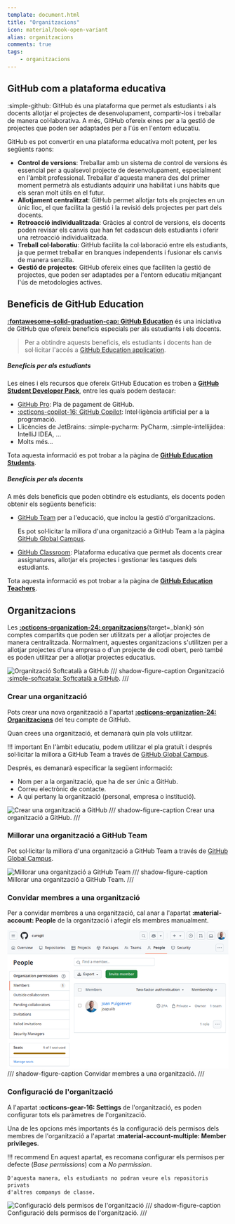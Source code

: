 ```yaml
---
template: document.html
title: "Organitzacions"
icon: material/book-open-variant
alias: organitzacions
comments: true
tags:
    - organitzacions
---
```



## GitHub com a plataforma educativa

:simple-github: GitHub és una plataforma que permet als estudiants i als docents allotjar el projectes de desenvolupament,
compartir-los i treballar de manera col·laborativa. A més, GitHub ofereix eines per a la gestió de projectes que poden
ser adaptades per a l'ús en l'entorn educatiu.

GitHub es pot convertir en una plataforma educativa molt potent, per les següents raons:

- **Control de versions**: Treballar amb un sistema de control de versions és essencial per a qualsevol projecte de
    desenvolupament, especialment en l'àmbit professional. Treballar d'aquesta manera des del primer moment permetrà
    als estudiants adquirir una habilitat i uns hàbits que els seran molt útils en el futur.
- **Allotjament centralitzat**: GitHub permet allotjar tots els projectes en un únic lloc, el que facilita la
    gestió i la revisió dels projectes per part dels docents.
- **Retroacció individualitzada**: Gràcies al control de versions, els docents poden revisar els canvis que han fet
    cadascun dels estudiants i oferir una retroacció individualitzada.
- **Treball col·laboratiu**: GitHub facilita la col·laboració entre els estudiants, ja que permet treballar en
    branques independents i fusionar els canvis de manera senzilla.
- **Gestió de projectes**: GitHub ofereix eines que faciliten la gestió de projectes, que poden ser
    adaptades per a l'entorn educatiu mitjançant l'ús de metodologies actives.

## Beneficis de GitHub Education
[__:fontawesome-solid-graduation-cap: GitHub Education__](https://github.com/education)
és una iniciativa de GitHub que ofereix beneficis especials per als estudiants i els docents.

> Per a obtindre aquests beneficis, els estudiants i docents han de sol·licitar l'accés a
> [GitHub Education application](https://education.github.com/discount_requests/application).

##### Beneficis per als estudiants
Les eines i els recursos que ofereix GitHub Education es troben a
[**GitHub Student Developer Pack**](https://education.github.com/pack),
entre les quals podem destacar:

- [GitHub Pro](https://docs.github.com/es/get-started/learning-about-github/githubs-plans#github-pro): Pla de pagament de GitHub.
- [:octicons-copilot-16: GitHub Copilot](https://github.com/features/copilot): Intel·ligència artificial per a la programació.
- Llicències de JetBrains: :simple-pycharm: PyCharm, :simple-intellijidea: IntelliJ IDEA, ...
- Molts més...

Tota aquesta informació es pot trobar a la pàgina de
[**GitHub Education Students**](https://github.com/education/students).

##### Beneficis per als docents
A més dels beneficis que poden obtindre els estudiants,
els docents poden obtenir els següents beneficis:

- [GitHub Team](https://github.com/team) per a l'educació, que inclou la gestió d'organitzacions.
    
    Es pot sol·licitar la millora d'una organització a GitHub Team a la pàgina [GitHub Global Campus](https://education.github.com/globalcampus/teacher).

- [GitHub Classroom](https://classroom.github.com/): Plataforma educativa
  que permet als docents crear assignatures, allotjar els projectes i gestionar les tasques dels estudiants.

Tota aquesta informació es pot trobar a la pàgina de
[**GitHub Education Teachers**](https://github.com/education/teachers).


## Organitzacions
Les [__:octicons-organization-24: organitzacions__](https://docs.github.com/en/organizations/collaborating-with-groups-in-organizations/about-organizations){target=_blank}
són comptes compartits que poden ser utilitzats per a allotjar projectes de manera centralitzada. Normalment, aquestes organitzacions
s'utilitzen per a allotjar projectes d'una empresa o d'un projecte de codi obert, però també es poden utilitzar per a allotjar
projectes educatius.

![Organització Softcatalà a GitHub](img/softcatala.png)
/// shadow-figure-caption
Organització [:simple-softcatala: Softcatalà a GitHub](https://github.com/Softcatala).
///

### Crear una organització
Pots crear una nova organització a l'apartat [__:octicons-organization-24: Organitzacions__](https://github.com/settings/organizations)
del teu compte de GitHub.

Quan crees una organització, et demanarà quin pla vols utilitzar.

!!! important
    En l'àmbit educatiu, podem utilitzar el pla gratuït i després sol·licitar la millora a GitHub Team a través de
    [GitHub Global Campus](https://education.github.com/globalcampus/teacher).

Després, es demanarà especificar la següent informació:

- Nom per a la organització, que ha de ser únic a GitHub.
- Correu electrònic de contacte.
- A qui pertany la organització (personal, empresa o institució).


![Crear una organització a GitHub](img/create_org.png)
/// shadow-figure-caption
Crear una organització a GitHub.
///

### Millorar una organització a GitHub Team
Pot sol·licitar la millora d'una organització a GitHub Team a través de
[GitHub Global Campus](https://education.github.com/globalcampus/teacher).

![Millorar una organització a GitHub Team](img/upgrade_org.png)
/// shadow-figure-caption
Millorar una organització a GitHub Team.
///

### Convidar membres a una organització
Per a convidar membres a una organització, cal anar a l'apartat __:material-account: People__
de la organització i afegir els membres manualment.

![Convidar membres a una organització](img/invite_members.png)
/// shadow-figure-caption
Convidar membres a una organització.
///

### Configuració de l'organització
A l'apartat __:octicons-gear-16: Settings__ de l'organització,
es poden configurar tots els paràmetres de l'organització.

Una de les opcions més importants és la configuració
dels permisos dels membres de l'organització a l'apartat __:material-account-multiple: Member privileges__.

!!! recommend
    En aquest apartat, es recomana configurar els permisos per defecte (_Base permissions_)
    com a _No permission_.

    D'aquesta manera, els estudiants no podran veure els repositoris privats
    d'altres companys de classe.

![Configuració dels permisos de l'organització](img/base_permissions.png)
/// shadow-figure-caption
Configuració dels permisos de l'organització.
///
